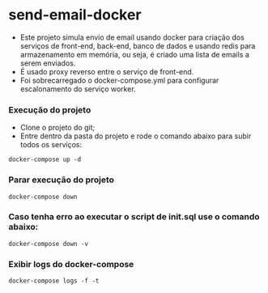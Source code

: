 # send-email-docker
- Este projeto simula envio de email usando docker para criação dos serviços de front-end, back-end, banco de dados e usando redis para armazenamento em memória, ou seja, é criado uma lista de emails a serem enviados.
- É usado proxy reverso entre o serviço de front-end.
- Foi sobrecarregado o docker-compose.yml para configurar escalonamento do serviço worker.

### Execução do projeto
- Clone o projeto do git;
- Entre dentro da pasta do projeto e rode o comando abaixo para subir todos os serviços:
``` 
docker-compose up -d
```
### Parar execução do projeto
``` 
docker-compose down
```
### Caso tenha erro ao executar o script de init.sql use o comando abaixo:
```
docker-compose down -v
```

### Exibir logs do docker-compose
```
docker-compose logs -f -t
```
